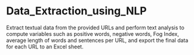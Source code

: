 # Data_Extraction_using_NLP
Extract textual data from the provided URLs and perform text analysis to compute variables such as positive words, negative words, Fog Index, average length of words and sentences per URL, and export the final data for each URL to an Excel sheet.
